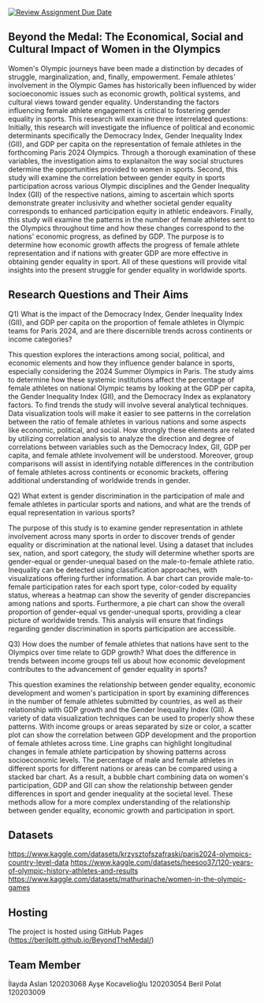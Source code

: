 [![Review Assignment Due Date](https://classroom.github.com/assets/deadline-readme-button-22041afd0340ce965d47ae6ef1cefeee28c7c493a6346c4f15d667ab976d596c.svg)](https://classroom.github.com/a/5i0xgF2j)
## Beyond the Medal: The Economical, Social and Cultural Impact of Women in the Olympics

Women's Olympic journeys have been made a distinction by decades of struggle, marginalization, and, finally, empowerment. Female athletes' involvement in the Olympic Games has historically been influenced by wider socioeconomic issues such as economic growth, political systems, and cultural views toward gender equality. Understanding the factors influencing female athlete engagement is critical to fostering gender equality in sports. This research will examine three interrelated questions: Initially, this research will investigate the influence of political and economic determinants specifically the Democracy Index, Gender Inequality Index (GII), and GDP per capita on the representation of female athletes in the forthcoming Paris 2024 Olympics. Through a thorough examination of these variables, the investigation aims to explanaiton the way social structures determine the opportunities provided to women in sports. Second, this study will examine the correlation between gender equity in sports participation across various Olympic disciplines and the Gender Inequality Index (GII) of the respective nations, aiming to ascertain which sports demonstrate greater inclusivity and whether societal gender equality corresponds to enhanced participation equity in athletic endeavors. Finally, this study will examine the patterns in the number of female athletes sent to the Olympics throughout time and how these changes correspond to the nations' economic progress, as defined by GDP. The purpose is to determine how economic growth affects the progress of female athlete representation and if nations with greater GDP are more effective in obtaining gender equality in sport. All of these questions will provide vital insights into the present struggle for gender equality in worldwide sports.

## Research Questions and Their Aims
Q1) What is the impact of the Democracy Index, Gender Inequality Index (GII), and GDP per capita on the proportion of female athletes in Olympic teams for Paris 2024, and are there discernible trends across continents or income categories?

This question explores the interactions among social, political, and economic elements and how they influence gender balance in sports, especially considering the 2024 Summer Olympics in Paris. The study aims to determine how these systemic institutions affect the percentage of female athletes on national Olympic teams by looking at the GDP per capita, the Gender Inequality Index (GII), and the Democracy Index as explanatory factors. To find trends the study will involve several analytical techniques. Data visualization tools will make it easier to see patterns in the correlation between the ratio of female athletes in various nations and some aspects like economic, political, and social. How strongly these elements are related by utilizing correlation analysis to analyze the direction and degree of correlations between variables such as the Democracy Index, GII, GDP per capita, and female athlete involvement will be understood. Moreover, group comparisons will assist in identifying notable differences in the contribution of female athletes across continents or economic brackets, offering additional understanding of worldwide trends in gender.

Q2) What extent is gender discrimination in the participation of male and female athletes in particular sports and nations, and what are the trends of equal representation in various sports?

The purpose of this study is to examine gender representation in athlete involvement across many sports in order to discover trends of gender equality or discrimination at the national level. Using a dataset that includes sex, nation, and sport category, the study will determine whether sports are gender-equal or gender-unequal based on the male-to-female athlete ratio. Inequality can be detected using classification approaches, with visualizations offering further information. A bar chart can provide male-to-female participation rates for each sport type, color-coded by equality status, whereas a heatmap can show the severity of gender discrepancies among nations and sports. Furthermore, a pie chart can show the overall proportion of gender-equal vs gender-unequal sports, providing a clear picture of worldwide trends. This analysis will ensure that findings regarding gender discrimination in sports participation are accessible.

Q3) How does the number of female athletes that nations have sent to the Olympics over time relate to GDP growth? What does the difference in trends between income groups tell us about how economic development contributes to the advancement of gender equality in sports?

This question examines the relationship between gender equality, economic development and women's participation in sport by examining differences in the number of female athletes submitted by countries, as well as their relationship with GDP growth and the Gender Inequality Index (GII). A variety of data visualization techniques can be used to properly show these patterns. With income groups or areas separated by size or color, a scatter plot can show the correlation between GDP development and the proportion of female athletes across time. Line graphs can highlight longitudinal changes in female athlete participation by showing patterns across socioeconomic levels. The percentage of male and female athletes in different sports for different nations or areas can be compared using a stacked bar chart. As a result, a bubble chart combining data on women's participation, GDP and GII can show the relationship between gender differences in sport and gender inequality at the societal level. These methods allow for a more complex understanding of the relationship between gender equality, economic growth and participation in sport.

## Datasets
https://www.kaggle.com/datasets/krzysztofszafraski/paris2024-olympics-country-level-data
https://www.kaggle.com/datasets/heesoo37/120-years-of-olympic-history-athletes-and-results
https://www.kaggle.com/datasets/mathurinache/women-in-the-olympic-games

## Hosting
The project is hosted using GitHub Pages (https://berilpltt.github.io/BeyondTheMedal/)

## Team Member
İlayda Aslan 120203068
Ayşe Kocavelioğlu 120203054
Beril Polat 120203009




